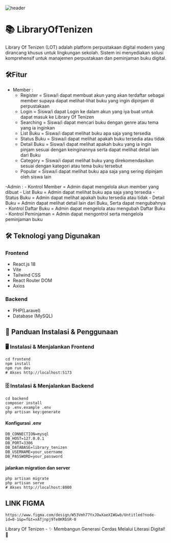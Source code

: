 ![header](https://capsule-render.vercel.app/api?type=waving&height=300&color=6F4E37&text=Library%20Of%20Tenizen&section=header&reversal=false&fontColor=000000&fontSize=66)

# 📚 LibraryOfTenizen
Library Of Tenizen (LOT) adalah platform perpustakaan digital modern yang dirancang khusus untuk lingkungan sekolah. Sistem ini menyediakan solusi komprehensif untuk manajemen perpustakaan dan peminjaman buku digital.

## 🛠️Fitur
- Member :
    - Register = Siswa/i dapat membuat akun yang akan terdaftar sebagai member supaya dapat melihat-lihat buku yang ingin dipinjam di perpustakaan
    - Login = Siswa/i dapat Login ke dalam akun yang iya buat untuk dapat masuk ke Library Of Tenizen
    - Searching = Siswa/i dapat mencari buku dengan genre atau tema yang ia inginkan
    - List Buku = Siswa/i dapat melihat buku apa saja yang tersedia
    - Status Buku = Siswa/i dapat melihat apakah buku tersedia atau tidak
    - Detail Buku = Siswa/i dapat melihat apakah buku yang ia ingin pinjam sesuai dengan keinginannya serta dapat melihat detail lain dari Buku
    - Category = Siswa/i dapat melihat buku yang direkomendasikan sesuai dengan kategori atau tema buku tersebut
    - Popular =  Siswa/i dapat melihat buku apa saja yang sering dipinjam oleh siswa lain

 -Admin :
     - Kontrol Member = Admin dapat mengelola akun member yang dibuat
     - List Buku = Admin dapat melihat buku apa saja yang tersedia 
     - Status Buku = Admin dapat melihat apakah buku tersedia atau tidak
     - Detail Buku = Admin dapat melihat detail lain dari Buku, Serta dapat mengubahnya
     - Kontrol Daftar Buku = Admin dapat mengelola atau mengubah Daftar Buku
     - Kontrol Peminjaman = Admin dapat mengontrol serta mengelola peminjaman buku
     

## 🛠️ Teknologi yang Digunakan

### Frontend
- React.js 18
- Vite
- Tailwind CSS
- React Router DOM
- Axios

### Backend
- PHP(Laravel)
- Database (MySQL)

## 🚀 Panduan Instalasi & Penggunaan
### 🖥️ Instalasi & Menjalankan Frontend
    cd frontend
    npm install
    npm run dev
    # Akses http://localhost:5173

### 🗄️ Instalasi & Menjalankan Backend
    cd backend
    composer install
    cp .env.example .env
    php artisan key:generate
#### Konfigurasi .env
    DB_CONNECTION=mysql
    DB_HOST=127.0.0.1
    DB_PORT=3306
    DB_DATABASE=library_tenizen
    DB_USERNAME=your_username
    DB_PASSWORD=your_password
#### jalankan migration dan server
    php artisan migrate
    php artisan serve
    # Akses http://localhost:8000

## LINK FIGMA
    https://www.figma.com/design/W53Vmh77YxJOwXaeXIWGwb/Untitled?node-id=0-1&p=f&t=xATjnpj9Te8KRbSR-0

Library Of Tenizen - ✨ Membangun Generasi Cerdas Melalui Literasi Digital! 📖
